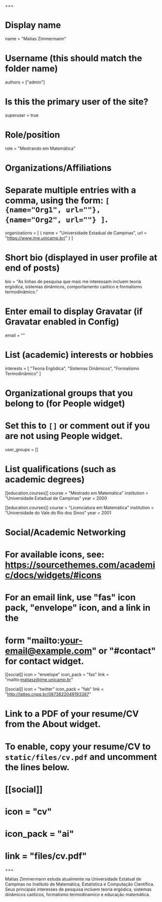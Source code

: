 +++
# Display name
name = "Matias Zimmermann"

# Username (this should match the folder name)
authors = ["admin"]

# Is this the primary user of the site?
superuser = true

# Role/position
role = "Mestrando em Matemática"

# Organizations/Affiliations
#   Separate multiple entries with a comma, using the form: `[ {name="Org1", url=""}, {name="Org2", url=""} ]`.
organizations = [ { name = "Universidade Estadual de Campinas", url = "https://www.ime.unicamp.br/" } ]

# Short bio (displayed in user profile at end of posts)
bio = "As linhas de pesquisa que mais me interessam incluem teoria ergódica, sistemas dinâmicos, comportamento caótico e formalismo termodinâmico."

# Enter email to display Gravatar (if Gravatar enabled in Config)
email = ""

# List (academic) interests or hobbies
interests = [
  "Teoria Ergôdica",
  "Sistemas Dinâmicos",
  "Formalismo Termodinâmico"
]

# Organizational groups that you belong to (for People widget)
#   Set this to `[]` or comment out if you are not using People widget.
user_groups = []

# List qualifications (such as academic degrees)
[[education.courses]]
  course = "Mestrado em Matemática"
  institution = "Universidade Estadual de Campinas"
  year = 2000

[[education.courses]]
  course = "Licenciatura em Matemática"
  institution = "Universidade do Vale do Rio dos Sinos"
  year = 2001

# Social/Academic Networking
# For available icons, see: https://sourcethemes.com/academic/docs/widgets/#icons
#   For an email link, use "fas" icon pack, "envelope" icon, and a link in the
#   form "mailto:your-email@example.com" or "#contact" for contact widget.

[[social]]
  icon = "envelope"
  icon_pack = "fas"
  link = "mailto:matiasz@ime.unicamp.br"

[[social]]
  icon = "twitter"
  icon_pack = "fab"
  link = "http://lattes.cnpq.br/0873822049193387"


# Link to a PDF of your resume/CV from the About widget.
# To enable, copy your resume/CV to `static/files/cv.pdf` and uncomment the lines below.
# [[social]]
#   icon = "cv"
#   icon_pack = "ai"
#   link = "files/cv.pdf"

+++

Matias Zimmermann estuda atualmente na Universidade Estatual de Campinas no Instituto de Matemática, Estatística e Computação Científica. Seus principais interesses de pesquisa incluem teoria ergódica, sistemas dinâmicos caóticos, formalismo termodinamico e educação matemática.
